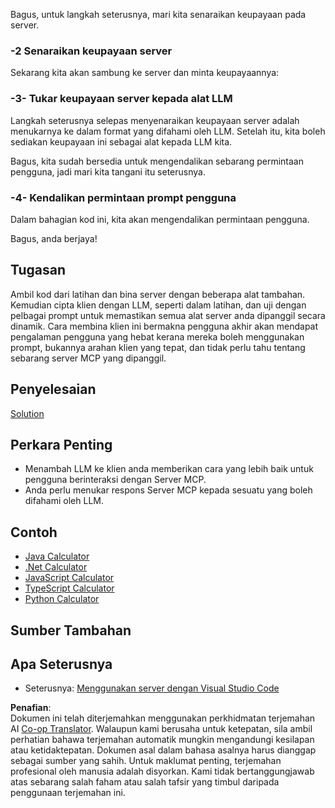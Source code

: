 <!--
CO_OP_TRANSLATOR_METADATA:
{
  "original_hash": "f74887f51a69d3f255cb83d0b517c623",
  "translation_date": "2025-07-13T18:54:31+00:00",
  "source_file": "03-GettingStarted/03-llm-client/README.md",
  "language_code": "ms"
}
-->
Bagus, untuk langkah seterusnya, mari kita senaraikan keupayaan pada server.

### -2 Senaraikan keupayaan server

Sekarang kita akan sambung ke server dan minta keupayaannya:

### -3- Tukar keupayaan server kepada alat LLM

Langkah seterusnya selepas menyenaraikan keupayaan server adalah menukarnya ke dalam format yang difahami oleh LLM. Setelah itu, kita boleh sediakan keupayaan ini sebagai alat kepada LLM kita.

Bagus, kita sudah bersedia untuk mengendalikan sebarang permintaan pengguna, jadi mari kita tangani itu seterusnya.

### -4- Kendalikan permintaan prompt pengguna

Dalam bahagian kod ini, kita akan mengendalikan permintaan pengguna.

Bagus, anda berjaya!

## Tugasan

Ambil kod dari latihan dan bina server dengan beberapa alat tambahan. Kemudian cipta klien dengan LLM, seperti dalam latihan, dan uji dengan pelbagai prompt untuk memastikan semua alat server anda dipanggil secara dinamik. Cara membina klien ini bermakna pengguna akhir akan mendapat pengalaman pengguna yang hebat kerana mereka boleh menggunakan prompt, bukannya arahan klien yang tepat, dan tidak perlu tahu tentang sebarang server MCP yang dipanggil.

## Penyelesaian

[Solution](/03-GettingStarted/03-llm-client/solution/README.md)

## Perkara Penting

- Menambah LLM ke klien anda memberikan cara yang lebih baik untuk pengguna berinteraksi dengan Server MCP.
- Anda perlu menukar respons Server MCP kepada sesuatu yang boleh difahami oleh LLM.

## Contoh

- [Java Calculator](../samples/java/calculator/README.md)
- [.Net Calculator](../../../../03-GettingStarted/samples/csharp)
- [JavaScript Calculator](../samples/javascript/README.md)
- [TypeScript Calculator](../samples/typescript/README.md)
- [Python Calculator](../../../../03-GettingStarted/samples/python)

## Sumber Tambahan

## Apa Seterusnya

- Seterusnya: [Menggunakan server dengan Visual Studio Code](../04-vscode/README.md)

**Penafian**:  
Dokumen ini telah diterjemahkan menggunakan perkhidmatan terjemahan AI [Co-op Translator](https://github.com/Azure/co-op-translator). Walaupun kami berusaha untuk ketepatan, sila ambil perhatian bahawa terjemahan automatik mungkin mengandungi kesilapan atau ketidaktepatan. Dokumen asal dalam bahasa asalnya harus dianggap sebagai sumber yang sahih. Untuk maklumat penting, terjemahan profesional oleh manusia adalah disyorkan. Kami tidak bertanggungjawab atas sebarang salah faham atau salah tafsir yang timbul daripada penggunaan terjemahan ini.